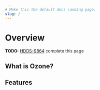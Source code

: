 ```yaml
---
# Make this the default docs landing page.
slug: /
---
```


# Overview

**TODO:** [HDDS-9864](https://issues.apache.org/jira/browse/HDDS-9864) complete this page

## What is Ozone?

## Features
